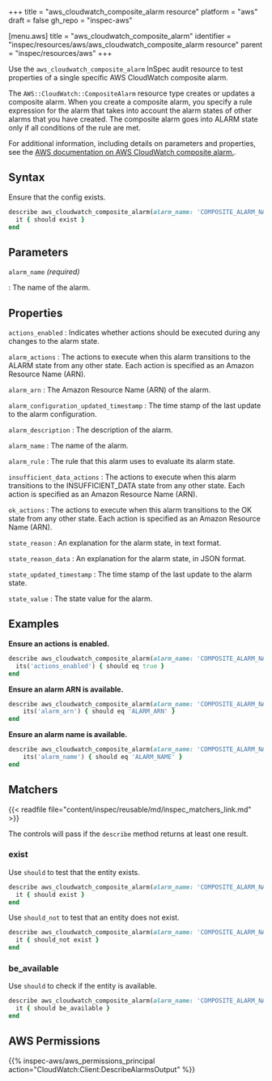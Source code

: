+++
title = "aws_cloudwatch_composite_alarm resource"
platform = "aws"
draft = false
gh_repo = "inspec-aws"

[menu.aws]
title = "aws_cloudwatch_composite_alarm"
identifier = "inspec/resources/aws/aws_cloudwatch_composite_alarm resource"
parent = "inspec/resources/aws"
+++

Use the `aws_cloudwatch_composite_alarm` InSpec audit resource to test properties of a single specific AWS CloudWatch composite alarm.

The `AWS::CloudWatch::CompositeAlarm` resource type creates or updates a composite alarm. When you create a composite alarm, you specify a rule expression for the alarm that takes into account the alarm states of other alarms that you have created. The composite alarm goes into ALARM state only if all conditions of the rule are met.

For additional information, including details on parameters and properties, see the [AWS documentation on AWS CloudWatch composite alarm.](https://docs.aws.amazon.com/AWSCloudFormation/latest/UserGuide/aws-resource-cloudwatch-compositealarm.html).

## Syntax

Ensure that the config exists.

```ruby
describe aws_cloudwatch_composite_alarm(alarm_name: 'COMPOSITE_ALARM_NAME') do
  it { should exist }
end
```

## Parameters

`alarm_name` _(required)_

: The name of the alarm.

## Properties

`actions_enabled`
: Indicates whether actions should be executed during any changes to the alarm state.

`alarm_actions`
: The actions to execute when this alarm transitions to the ALARM state from any other state. Each action is specified as an Amazon Resource Name (ARN).

`alarm_arn`
: The Amazon Resource Name (ARN) of the alarm.

`alarm_configuration_updated_timestamp`
: The time stamp of the last update to the alarm configuration.

`alarm_description`
: The description of the alarm.

`alarm_name`
: The name of the alarm.

`alarm_rule`
: The rule that this alarm uses to evaluate its alarm state.

`insufficient_data_actions`
: The actions to execute when this alarm transitions to the INSUFFICIENT_DATA state from any other state. Each action is specified as an Amazon Resource Name (ARN).

`ok_actions`
: The actions to execute when this alarm transitions to the OK state from any other state. Each action is specified as an Amazon Resource Name (ARN).

`state_reason`
: An explanation for the alarm state, in text format.

`state_reason_data`
: An explanation for the alarm state, in JSON format.

`state_updated_timestamp`
: The time stamp of the last update to the alarm state.

`state_value`
: The state value for the alarm.

## Examples

**Ensure an actions is enabled.**

```ruby
describe aws_cloudwatch_composite_alarm(alarm_name: 'COMPOSITE_ALARM_NAME') do
  its('actions_enabled') { should eq true }
end
```

**Ensure an alarm ARN is available.**

```ruby
describe aws_cloudwatch_composite_alarm(alarm_name: 'COMPOSITE_ALARM_NAME') do
    its('alarm_arn') { should eq 'ALARM_ARN' }
end
```

**Ensure an alarm name is available.**

```ruby
describe aws_cloudwatch_composite_alarm(alarm_name: 'COMPOSITE_ALARM_NAME') do
    its('alarm_name') { should eq 'ALARM_NAME' }
end
```

## Matchers

{{< readfile file="content/inspec/reusable/md/inspec_matchers_link.md" >}}

The controls will pass if the `describe` method returns at least one result.

### exist

Use `should` to test that the entity exists.

```ruby
describe aws_cloudwatch_composite_alarm(alarm_name: 'COMPOSITE_ALARM_NAME') do
  it { should exist }
end
```

Use `should_not` to test that an entity does not exist.

```ruby
describe aws_cloudwatch_composite_alarm(alarm_name: 'COMPOSITE_ALARM_NAME') do
  it { should_not exist }
end
```

### be_available

Use `should` to check if the entity is available.

```ruby
describe aws_cloudwatch_composite_alarm(alarm_name: 'COMPOSITE_ALARM_NAME') do
  it { should be_available }
end
```

## AWS Permissions

{{% inspec-aws/aws_permissions_principal action="CloudWatch:Client:DescribeAlarmsOutput" %}}
